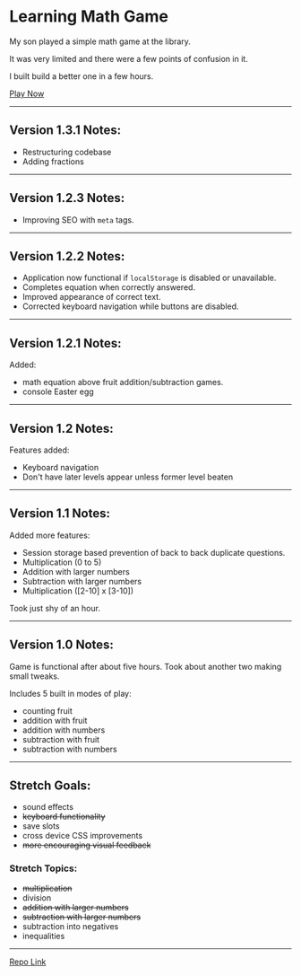 # Learning Math Game

My son played a simple math game at the library.

It was very limited and there were a few points of confusion in it.

I built build a better one in a few hours.

[Play Now](https://andrewdiles.github.io/learning-math-game/)

---

## Version 1.3.1 Notes:

- Restructuring codebase
- Adding fractions

---

## Version 1.2.3 Notes:

- Improving SEO with `meta` tags.

---

## Version 1.2.2 Notes:

- Application now functional if `localStorage` is disabled or unavailable.
- Completes equation when correctly answered.
- Improved appearance of correct text.
- Corrected keyboard navigation while buttons are disabled.

---

## Version 1.2.1 Notes:

Added:

- math equation above fruit addition/subtraction games.
- console Easter egg

---

## Version 1.2 Notes:

Features added:

- Keyboard navigation
- Don't have later levels appear unless former level beaten

---

## Version 1.1 Notes:

Added more features:

- Session storage based prevention of back to back duplicate questions.
- Multiplication (0 to 5)
- Addition with larger numbers
- Subtraction with larger numbers
- Multiplication ([2-10] x [3-10])

Took just shy of an hour.

---

## Version 1.0 Notes:

Game is functional after about five hours. Took about another two making small tweaks.

Includes 5 built in modes of play:

- counting fruit
- addition with fruit
- addition with numbers
- subtraction with fruit
- subtraction with numbers

---

## Stretch Goals:
- sound effects
- ~~keyboard functionality~~
- save slots
- cross device CSS improvements
- ~~more encouraging visual feedback~~

### Stretch Topics:
- ~~multiplication~~
- division
- ~~addition with larger numbers~~
- ~~subtraction with larger numbers~~
- subtraction into negatives
- inequalities

---

[Repo Link](https://github.com/AndrewDiles/learning-math-game)
